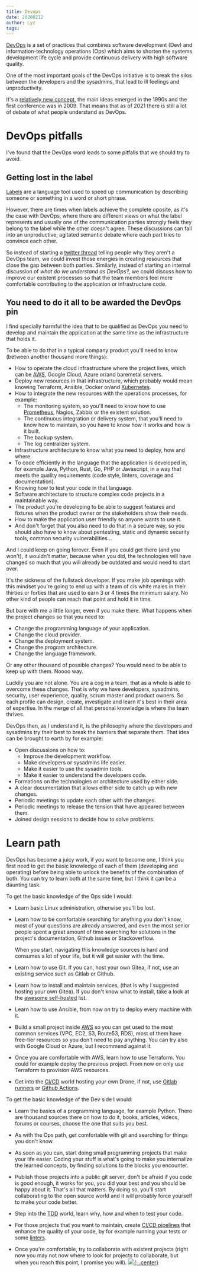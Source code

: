 ```yaml
---
title: Devops
date: 20200212
author: Lyz
tags:
---
```


[DevOps](https://en.wikipedia.org/wiki/DevOps) is a set of practices that
combines software development (Dev) and information-technology operations (Ops)
which aims to shorten the systems development life cycle and provide continuous
delivery with high software quality.

One of the most important goals of the DevOps initiative is to break the silos
between the developers and the sysadmins, that lead to ill feelings and
unproductivity.

It's a [relatively new concept](https://en.wikipedia.org/wiki/DevOps#History),
the main ideas emerged in the 1990s and the first conference was in 2009. That
means that as of 2021 there is still a lot of debate of what people understand
as DevOps.

# DevOps pitfalls

I've found that the DevOps word leads to some pitfalls that we should try to
avoid.

## Getting lost in the label

[Labels](https://en.wikipedia.org/wiki/Labelling) are a language tool used to
speed up communication by describing someone or something in a word or short
phrase.

However, there are times when labels achieve the complete oposite, as it's the
case with DevOps, where there are different views on what the label represents
and usually one of the communication parties strongly feels they belong to the
label while the other doesn't agree. These discussions can fall into an
unproductive, agitated semantic debate where each part tries to convince each
other.

So instead of starting a [twitter
thread](https://twitter.com/christianhujer/status/1356481078626639873) telling
people why they aren't a DevOps team, we could invest those energies in creating
resources that close the gap between both parties. Similarly, instead of
starting an internal discussion of *what do we understand as DevOps?*, we could
discuss how to improve our existent processes so that the team members feel more
comfortable contributing to the application or infrastructure code.

## You need to do it all to be awarded the DevOps pin

I find specially harmful the idea that to be qualified as DevOps you need to
develop and maintain the application at the same time as the infrastructure that
holds it.

To be able to do that in a typical company product you'll need to know (between
another thousand more things):

* How to operate the cloud infrastructure where the project lives, which can be
    [AWS](aws.md), Google Cloud, Azure or/and baremetal servers.
* Deploy new resources in that infrastructure, which probably would mean knowing
    Terraform, Ansible, Docker or/and [Kubernetes](kubernetes.md).
* How to integrate the new resources with the operations processes, for example:
    * The monitoring system, so you'll need to know how to use
        [Prometheus](prometheus.md), Nagios, Zabbix or the existent solution.
    * The continuous integration or delivery system, that you'll need to know
        how to maintain, so you have to know how it works and how is it built.
    * The backup system.
    * The log centralizer system.
* Infrastructure architecture to know what you need to deploy, how and where.
* To code efficiently in the language that the application is developed in, for
    example Java, Python, Rust, Go, PHP or Javascript, in a way that meets the
    quality requirements (code style, linters, coverage and documentation).
* Knowing how to test your code in that language.
* Software architecture to structure complex code projects in a maintainable
    way.
* The product you're developing to be able to suggest features and fixtures when
    the product owner or the stakeholders show their needs.
* How to make the application user friendly so anyone wants to use it.
* And don't forget that you also need to do that in a secure way, so you should
    also have to know about pentesting, static and dynamic security tools,
    common security vulnerabilities...

And I could keep on going forever. Even if you could get there (and you won't), it
wouldn't matter, because when you did, the technologies will have changed so much
that you will already be outdated and would need to start over.

It's the sickness of the fullstack developer. If you make job openings with this
mindset you're going to end up with a team of cis white males in their thirties
or forties that are used to earn 3 or 4 times the minimum salary. No other kind
of people can reach that point and hold it in time.

But bare with me a little longer, even if you make there. What happens when the
project changes so that you need to:

* Change the programming language of your application.
* Change the cloud provider.
* Change the deployment system.
* Change the program architecture.
* Change the language framework.

Or any other thousand of possible changes? You would need to be able to keep up with
them. Noooo way.

Luckily you are not alone. You are a cog in a team, that as a whole is able to
overcome these changes. That is why we have developers, sysadmins, security,
user experience, quality, scrum master and product owners. So each profile can
design, create, investigate and learn it's best in their area of expertise. In
the merge of all that personal knowledge is where the team thrives.

DevOps then, as I understand it, is the philosophy where the developers and
sysadmins try their best to break the barriers that separate them. That idea can
be brought to earth by for example:

* Open discussions on how to:
    * Improve the development workflow.
    * Make developers or sysadmins life easier.
    * Make it easier to use the sysadmin tools.
    * Make it easier to understand the developers code.
* Formations on the technologies or architecture used by either side.
* A clear documentation that allows either side to catch up with new changes.
* Periodic meetings to update each other with the changes.
* Periodic meetings to release the tension that have appeared between
    them.
* Joined design sessions to decide how to solve problems.

# Learn path

DevOps has become a juicy work, if you want to become one, I think you first
need to get the basic knowledge of each of them (developing and operating)
before being able to unlock the benefits of the combination of both. You can try
to learn both at the same time, but I think it can be a daunting task.

To get the basic knowledge of the Ops side I would:

* Learn basic Linux administration, otherwise you'll be lost.

* Learn how to be comfortable searching for anything you don't know, most of
    your questions are already answered, and even the most senior people spent
    a great amount of time searching for solutions in the project's
    documentation, Github issues or Stackoverflow.

    When you start, navigating this knowledge sources is hard and consumes a lot
    of your life, but it will get easier with the time.

* Learn how to use Git. If you can, host your own Gitea, if not, use an existing
  service such as Gitlab or Github.

* Learn how to install and maintain services, (that is why I suggested hosting
    your own Gitea). If you don't know what to install, take a look at the
    [awesome
    self-hosted](https://github.com/awesome-selfhosted/awesome-selfhosted) list.

* Learn how to use Ansible, from now on try to deploy every machine with it.

* Build a small project inside [AWS](aws.md) so you can get used to the most
  common services (VPC, EC2, S3, Route53, RDS), most of them have free-tier
  resources so you don't need to pay anything. You can try also with Google
  Cloud or Azure, but I recommend against it.

* Once you are comfortable with AWS, learn how to use Terraform. You could for
  example deploy the previous project. From now on only use Terraform to
  provision AWS resources.

* Get into the [CI/CD](ci.md) world hosting your own Drone, if not, use [Gitlab
  runners](https://docs.gitlab.com/runner/) or [Github
  Actions](https://github.com/features/actions).

To get the basic knowledge of the Dev side I would:

* Learn the basics of a programming language, for example Python. There are
    thousand sources there on how to do it, books, articles, videos, forums or
    courses, choose the one that suits you best.

* As with the Ops path, get comfortable with git and searching for things you
    don't know.

* As soon as you can, start doing small programming projects that make your life
    easier. Coding your stuff is what's going to make you internalize the
    learned concepts, by finding solutions to the blocks you encounter.

* Publish those projects into a public git server, don't be afraid if you code
    is good enough, it works for you, you did your best and you should be happy
    about it. That's all that matters. By doing so, you'll start collaborating
    to the open source world and it will probably force yourself to make your
    code better.

* Step into the [TDD](tdd.md) world, learn why, how and when to test your code.

* For those projects that you want to maintain, create [CI/CD pipelines](ci.md)
    that enhance the quality of your code, by for example running your tests or
    some [linters](ci.md#linters).

* Once you're comfortable, try to collaborate with existent projects (right now
    you may not now where to look for projects to collaborate, but when you reach
    this point, I promise you will).
[![](not-by-ai.svg){: .center}](https://notbyai.fyi)
